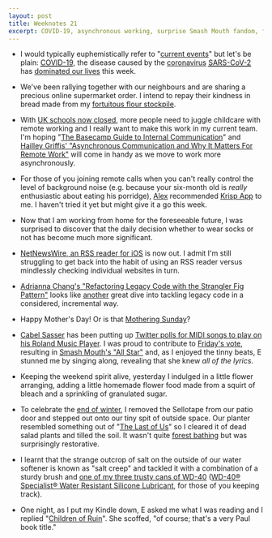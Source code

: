 ```yaml
---
layout: post
title: Weeknotes 21
excerpt: COVID-19, asynchronous working, surprise Smash Mouth fandom, flower arranging and being judged by book titles.
---
```

*   I would typically euphemistically refer to "[current events](/2020/03/15/weeknotes-20/)" but let's be plain: [<abbr title="Coronavirus disease 2019">COVID-19</abbr>](https://en.wikipedia.org/wiki/Coronavirus_disease_2019), the disease caused by the [coronavirus](https://en.wikipedia.org/wiki/Coronavirus) [<abbr title="severe acute respiratory syndrome coronavirus 2">SARS-CoV-2</abbr>](https://en.wikipedia.org/wiki/Severe_acute_respiratory_syndrome_coronavirus_2) has [dominated our lives](https://www.gov.uk/coronavirus) this week.

*   We've been rallying together with our neighbours and are sharing a precious online supermarket order. I intend to repay their kindness in bread made from my [fortuitous flour stockpile](/2020/03/15/weeknotes-20/).

*   With [UK schools now closed](https://www.gov.uk/government/publications/closure-of-educational-settings-information-for-parents-and-carers/closure-of-educational-settings-information-for-parents-and-carers), more people need to juggle childcare with remote working and I really want to make this work in my current team. I'm hoping "[The Basecamp Guide to Internal Communication](https://basecamp.com/guides/how-we-communicate)" and [Hailley Griffis' "Asynchronous Communication and Why It Matters For Remote Work"](https://open.buffer.com/asynchronous-communication/) will come in handy as we move to work more asynchronously.

*   For those of you joining remote calls when you can't really control the level of background noise (e.g. because your six-month old is _really_ enthusiastic about eating his porridge), [Alex](https://alexspeller.com) recommended [Krisp App](https://krisp.ai) to me. I haven't tried it yet but might give it a go this week.

*   Now that I am working from home for the foreseeable future, I was surprised to discover that the daily decision whether to wear socks or not has become much more significant.

*   [NetNewsWire, an RSS reader for iOS](https://apps.apple.com/us/app/netnewswire-rss-reader/id1480640210) is now out. I admit I'm still struggling to get back into the habit of using an RSS reader versus mindlessly checking individual websites in turn.

*   [Adrianna Chang's "Refactoring Legacy Code with the Strangler Fig Pattern"](https://engineering.shopify.com/blogs/engineering/refactoring-legacy-code-strangler-fig-pattern) looks like [another](/2020/02/23/weeknotes-17/) great dive into tackling legacy code in a considered, incremental way.

*   Happy Mother's Day! Or is that [Mothering Sunday](https://en.wikipedia.org/wiki/Mothering_Sunday)?

*   [Cabel Sasser](https://cabel.com) has been putting up [Twitter polls for MIDI songs to play on his Roland Music Player](https://twitter.com/cabel/status/1240001079103778816). I was proud to contribute to [Friday's vote](https://twitter.com/cabel/status/1241031821338406912), resulting in [Smash Mouth's "All Star"](https://twitter.com/cabel/status/1241047282406940672) and, as I enjoyed the tinny beats, E stunned me by singing along, revealing that she knew _all of the lyrics_.

*   Keeping the weekend spirit alive, yesterday I indulged in a little flower arranging, adding a little homemade flower food made from a squirt of bleach and a sprinkling of granulated sugar.

*   To celebrate the [end of winter](https://www.metoffice.gov.uk/weather/learn-about/weather/seasons/winter/when-does-winter-start), I removed the Sellotape from our patio door and stepped out onto our tiny spit of outside space. Our planter resembled something out of "[The Last of Us](https://www.playstation.com/en-gb/games/the-last-of-us-remastered-ps4/)" so I cleared it of dead salad plants and tilled the soil. It wasn't quite [forest bathing](https://www.theguardian.com/environment/2019/jun/08/forest-bathing-japanese-practice-in-west-wellbeing) but was surprisingly restorative.

*   I learnt that the strange outcrop of salt on the outside of our water softener is known as "salt creep" and tackled it with a combination of a sturdy brush and [one of my three trusty cans of WD-40](/2020/01/26/weeknotes-13/) ([WD-40® Specialist® Water Resistant Silicone Lubricant](https://www.wd40.com/products/silicone-lubricant/), for those of you keeping track).

*   One night, as I put my Kindle down, E asked me what I was reading and I replied "[Children of Ruin](https://www.hachettebookgroup.com/titles/adrian-tchaikovsky/children-of-ruin/9780316452540/)". She scoffed, "of course; that's a very Paul book title."
